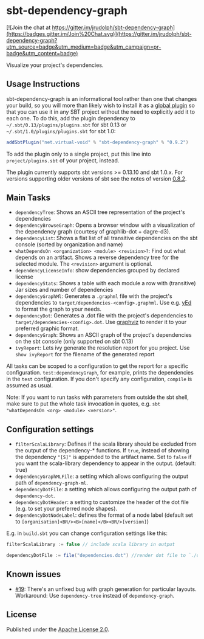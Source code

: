 # sbt-dependency-graph

[![Join the chat at https://gitter.im/jrudolph/sbt-dependency-graph](https://badges.gitter.im/Join%20Chat.svg)](https://gitter.im/jrudolph/sbt-dependency-graph?utm_source=badge&utm_medium=badge&utm_campaign=pr-badge&utm_content=badge)

Visualize your project's dependencies.

## Usage Instructions

sbt-dependency-graph is an informational tool rather than one that changes your build, so you will more than likely wish to
install it as a [global plugin] so that you can use it in any SBT project without the need to explicitly add it to each one. To do
this, add the plugin dependency to `~/.sbt/0.13/plugins/plugins.sbt` for sbt 0.13 or `~/.sbt/1.0/plugins/plugins.sbt` for sbt 1.0:

```scala
addSbtPlugin("net.virtual-void" % "sbt-dependency-graph" % "0.9.2")
```

To add the plugin only to a single project, put this line into `project/plugins.sbt` of your project, instead.

The plugin currently supports sbt versions >= 0.13.10 and sbt 1.0.x. For versions supporting older versions of sbt see
the notes of version [0.8.2](https://github.com/jrudolph/sbt-dependency-graph/tree/v0.8.2#compatibility-notes).

## Main Tasks

 * `dependencyTree`: Shows an ASCII tree representation of the project's dependencies
 * `dependencyBrowseGraph`: Opens a browser window with a visualization of the dependency graph (courtesy of graphlib-dot + dagre-d3).
 * `dependencyList`: Shows a flat list of all transitive dependencies on the sbt console (sorted by organization and name)
 * `whatDependsOn <organization> <module> <revision>?`: Find out what depends on an artifact. Shows a reverse dependency
   tree for the selected module. The `<revision>` argument is optional.
 * `dependencyLicenseInfo`: show dependencies grouped by declared license
 * `dependencyStats`: Shows a table with each module a row with (transitive) Jar sizes and number of dependencies
 * `dependencyGraphMl`: Generates a `.graphml` file with the project's dependencies to `target/dependencies-<config>.graphml`.
   Use e.g. [yEd](http://www.yworks.com/en/products_yed_about.html) to format the graph to your needs.
 * `dependencyDot`: Generates a .dot file with the project's dependencies to `target/dependencies-<config>.dot`.
    Use [graphviz](http://www.graphviz.org/) to render it to your preferred graphic format.
 * `dependencyGraph`: Shows an ASCII graph of the project's dependencies on the sbt console (only supported on sbt 0.13)
 * `ivyReport`: Lets ivy generate the resolution report for you project. Use
   `show ivyReport` for the filename of the generated report

All tasks can be scoped to a configuration to get the report for a specific configuration. `test:dependencyGraph`,
for example, prints the dependencies in the `test` configuration. If you don't specify any configuration, `compile` is
assumed as usual.

Note: If you want to run tasks with parameters from outside the sbt shell, make sure to put the whole task invocation in quotes,  e.g. `sbt "whatDependsOn <org> <module> <version>"`.

## Configuration settings

 * `filterScalaLibrary`: Defines if the scala library should be excluded from the output of the dependency-* functions.
   If `true`, instead of showing the dependency `"[S]"` is appended to the artifact name. Set to `false` if
   you want the scala-library dependency to appear in the output. (default: true)
 * `dependencyGraphMLFile`: a setting which allows configuring the output path of `dependency-graph-ml`.
 * `dependencyDotFile`: a setting which allows configuring the output path of `dependency-dot`.
 * `dependencyDotHeader`: a setting to customize the header of the dot file (e.g. to set your preferred node shapes).
 * `dependencyDotNodeLabel`: defines the format of a node label
   (default set to `[organisation]<BR/><B>[name]</B><BR/>[version]`)

E.g. in `build.sbt` you can change configuration settings like this:

```scala
filterScalaLibrary := false // include scala library in output

dependencyDotFile := file("dependencies.dot") //render dot file to `./dependencies.dot`
```

## Known issues

 * [#19]: There's an unfixed bug with graph generation for particular layouts. Workaround:
   Use `dependency-tree` instead of `dependency-graph`.

## License

Published under the [Apache License 2.0](http://en.wikipedia.org/wiki/Apache_license).

[global plugin]: http://www.scala-sbt.org/0.13/tutorial/Using-Plugins.html#Global+plugins
[global build configuration]: http://www.scala-sbt.org/0.13/docs/Global-Settings.html
[#19]: https://github.com/jrudolph/sbt-dependency-graph/issues/19
